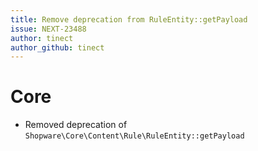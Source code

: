 ```yaml
---
title: Remove deprecation from RuleEntity::getPayload
issue: NEXT-23488
author: tinect
author_github: tinect
---
```

# Core
* Removed deprecation of `Shopware\Core\Content\Rule\RuleEntity::getPayload`
